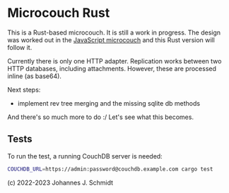 # Microcouch Rust
This is a Rust-based microcouch. It is still a work in progress. The design was
worked out in the [JavaScript microcouch](https://github.com/jo/microcouch-js)
and this Rust version will follow it.

Currently there is only one HTTP adapter. Replication works between two HTTP
databases, including attachments. However, these are processed inline (as
base64).

Next steps:

* implement rev tree merging and the missing sqlite db methods

And there's so much more to do :/ Let's see what this becomes.

## Tests
To run the test, a running CouchDB server is needed:

```sh
COUCHDB_URL=https://admin:password@couchdb.example.com cargo test 
```

(c) 2022-2023 Johannes J. Schmidt
